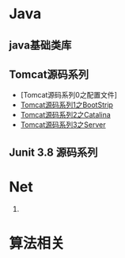 
# Java

## java基础类库
## Tomcat源码系列
* [Tomcat源码系列0之配置文件]
* [Tomcat源码系列1之BootStrip](Doc\Tomcat源码系列之BootStrip.md)
* [Tomcat源码系列2之Catalina](Doc\Tomcat源码系列之Catalina.md)
* [Tomcat源码系列3之Server](Doc\Tomcat源码系列之StandardServer.md)
## Junit 3.8 源码系列


# Net
1.
# 算法相关